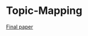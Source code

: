 # Topic-Mapping

[Final paper](https://raw.githubusercontent.com/spencerdooley00/topic-modeling/main/ML%20Final%20Report.pdf)
